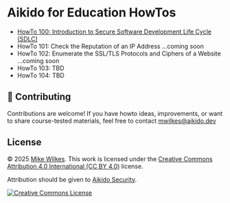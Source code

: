 # Aikido for Education HowTos

- [HowTo 100: Introduction to Secure Software Development Life Cycle (SDLC)](https://github.com/AikidoSec/education/blob/main/howtos/100_secure_sdlc_howto.md)
- HowTo 101: Check the Reputation of an IP Address ...coming soon
- HowTo 102: Enumerate the SSL/TLS Protocols and Ciphers of a Website ...coming soon
- HowTo 103: TBD
- HowTo 104: TBD

## 🤝 Contributing

Contributions are welcome! If you have howto ideas, improvements, or want to share course-tested materials, feel free to contact [mwilkes\@aikido.dev](mailto:mwilkes\@example.com?subject=education-repo)

## License

© 2025 [Mike Wilkes](https://www.linkedin.com/in/eclectiqus/). This work is licensed under the [Creative Commons Attribution 4.0 International (CC BY 4.0)](https://creativecommons.org/licenses/by/4.0/) license.

Attribution should be given to [Aikido Security](https://aikido.dev).

[![Creative Commons License](https://licensebuttons.net/l/by/4.0/88x31.png)](https://creativecommons.org/licenses/by/4.0/)
